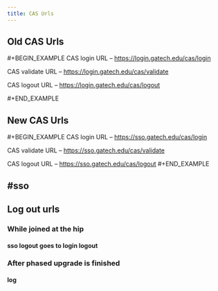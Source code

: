 ```yaml
---
title: CAS Urls
---
```


## Old CAS Urls
#+BEGIN_EXAMPLE
CAS login URL – https://login.gatech.edu/cas/login 

CAS validate URL – https://login.gatech.edu/cas/validate 

CAS logout URL – https://login.gatech.edu/cas/logout

#+END_EXAMPLE
## New CAS Urls
#+BEGIN_EXAMPLE
CAS login URL – https://sso.gatech.edu/cas/login 

CAS validate URL – https://sso.gatech.edu/cas/validate 

CAS logout URL – https://sso.gatech.edu/cas/logout
#+END_EXAMPLE
## #sso
## Log out urls
### While joined at the hip
#### sso logout goes to login logout
### After phased upgrade is finished
#### log
